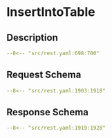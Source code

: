 # InsertIntoTable

## Description

```yaml
--8<-- "src/rest.yaml:698:700"
```

## Request Schema

```yaml
--8<-- "src/rest.yaml:1903:1918"
```
## Response Schema

```yaml
--8<-- "src/rest.yaml:1919:1928"
```
